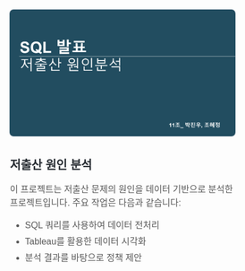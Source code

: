 <div style="font-family: Arial, sans-serif; margin-top: 30px;">

  <!-- 프로젝트 1 -->
  <div style="text-align: center; margin-bottom: 40px;">
    <img src="https://github.com/jinjin7766/Portfolio/blob/main/SQL_%ED%91%9C%EC%A7%80.png" alt="SQL 프로젝트" style="width: 80%; height: auto; border-radius: 8px; border: 1px solid #d8dee4;">
    <div style="margin-top: 20px; text-align: left; width: 80%; margin-left: auto; margin-right: auto;">
      <h2 style="color: #282d33;">저출산 원인 분석</h2>
      <p style="font-size: 16px; color: #585858;">
        이 프로젝트는 저출산 문제의 원인을 데이터 기반으로 분석한 프로젝트입니다. 주요 작업은 다음과 같습니다:
      </p>
      <ul style="font-size: 16px; color: #585858; line-height: 1.8;">
        <li>SQL 쿼리를 사용하여 데이터 전처리</li>
        <li>Tableau를 활용한 데이터 시각화</li>
        <li>분석 결과를 바탕으로 정책 제안</li>
      </ul>
    </div>
  </div>


